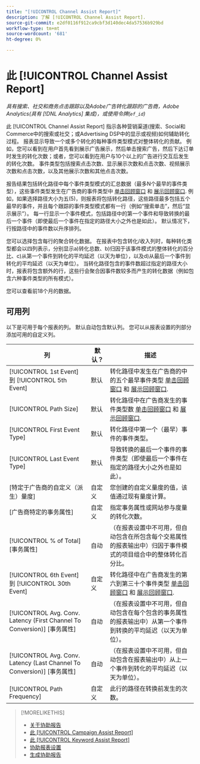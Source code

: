 ```yaml
---
title: "[!UICONTROL Channel Assist Report]"
description: 了解 [!UICONTROL Channel Assist Report].
source-git-commit: e2df0116f912ca9cbf3d140dec4da57536b929bd
workflow-type: tm+mt
source-wordcount: '681'
ht-degree: 0%

---
```


# 此 [!UICONTROL Channel Assist Report]

*具有搜索、社交和商务点击跟踪以及Adobe广告转化跟踪的广告商，Adobe Analytics(具有 [!DNL Analytics] 集成)，或使用令牌(`ef_id`)*

此 [!UICONTROL Channel Assist Report] 指示各种营销渠道(搜索、Social和Commerce中的搜索或社交；或Advertising DSP中的显示或视频)如何辅助转化过程。 报表显示导致一个或多个转化的每种事件类型模式对整体转化的贡献。 例如，您可以看到在用户首先看到展示广告展示，然后单击搜索广告，然后下达订单时发生的转化次数；或者，您可以看到在用户与10个以上的广告进行交互后发生的转化次数。 事件类型包括搜索点击次数、显示展示次数和点击次数、视频展示次数和点击次数，以及其他展示次数和其他点击次数。 <!-- [DSP metrics may show up as "Other Path Length (<length>)" or empty; we're supposed to fill in more values for DSP at some point.] -->

报告结果包括转化路径中每个事件类型模式的汇总数据（最多N个最早的事件类型），这些事件类型发生在广告商的事件类型中 [单击回顾窗口](/help/search-social-commerce/glossary.md#c-d) 和 [展示回顾窗口](/help/search-social-commerce/glossary.md#i-j). 例如，如果选择路径大小为五(5)，则报表将包括转化路径，这些路径最多包括五个最早的事件，并且每个跟踪的事件类型模式都有一行（例如“搜索单击”，然后“显示展示”）。 每一行显示一个事件模式，包括路径中的第一个事件和导致转换的最后一个事件（即使最后一个事件在指定的路径大小之外也是如此）。 默认情况下，行按路径中的事件数以升序排列。

您可以选择包含每行的聚合转化数据。 在报表中包含转化/收入列时，每种转化类型都会以四列表示，分别显示a)转化总数、b)归因于该事件模式的整体转化的百分比、c)从第一个事件到转化的平均延迟（以天为单位），以及d)从最后一个事件到转化的平均延迟（以天为单位）。 当转化路径包含的事件数超过指定的路径大小时，报表将包含额外的行，这些行会聚合因事件数较多而产生的转化数据（例如包含六种事件类型的所有模式）。

您可以查看前18个月的数据。

## 可用列

以下是可用于每个报表的列。 默认自动包含默认列。 您可以从报表设置的列部分添加可用的自定义列。

| 列 | 默认？ | 描述 |
| ---- | ---- | ---- |
| [!UICONTROL 1st Event] 到 [!UICONTROL 5th Event] | 默认 | 转化路径中发生在广告商的中的五个最早事件类型 [单击回顾窗口](/help/search-social-commerce/glossary.md#c-d) 和 [展示回顾窗口](/help/search-social-commerce/glossary.md#i-j). |
| [!UICONTROL Path Size] | 默认 | 转化路径中在广告商发生的事件类型数 [单击回顾窗口](/help/search-social-commerce/glossary.md#c-d) 和 [展示回顾窗口](/help/search-social-commerce/glossary.md#i-j). |
| [!UICONTROL First Event Type] | 默认 | 转化路径中第一个（最早）事件的事件类型。 |
| [!UICONTROL Last Event Type] | 默认 | 导致转换的最后一个事件的事件类型（即使最后一个事件在指定的路径大小之外也是如此）。 |
| \[特定于广告商的自定义（派生）量度\] | 自定义 | 您创建的自定义量度的值，该值通过现有量度计算。 |
| \[广告商特定的事务属性\] | 自定义 | 指定事务属性或网站参与度量的转化次数。 |
| [!UICONTROL % of Total] \[事务属性\] | 自动 | （在报表设置中不可用，但自动包含在所包含每个交易属性的报表输出中）归因于事件模式的项目组合中的整体转化百分比。 |
| [!UICONTROL 6th Event] 到 [!UICONTROL 30th Event] | 自定义 | 转化路径中在广告商发生的第六到第三十个事件类型 [单击回顾窗口](/help/search-social-commerce/glossary.md#c-d) 和 [展示回顾窗口](/help/search-social-commerce/glossary.md#i-j). |
| [!UICONTROL Avg. Conv. Latency (First Channel To Conversion)] \[事务属性\] | 自动 | （在报表设置中不可用，但自动包含在每个包含的事务属性的报表输出中）从第一个事件到转换的平均延迟（以天为单位）。 |
| [!UICONTROL Avg. Conv. Latency (Last Channel To Conversion)] \[事务属性\] | 自动 | （在报表设置中不可用，但自动包含在报表输出中）从上一个事件到转化的平均延迟（以天为单位）。 |
| [!UICONTROL Path Frequency] | 自定义 | 此行的路径在转换前发生的次数。 |

<table style="table-layout:auto">

>[!MORELIKETHIS]
>
>* [关于协助报告](assist-report-about.md)
>* [此 [!UICONTROL Campaign Assist Report]](campaign-assist-report.md)
>* [此 [!UICONTROL Keyword Assist Report]](keyword-assist-report.md)
>* [协助报表设置](assist-report-settings.md)
>* [生成协助报告](assist-report-generate.md)
